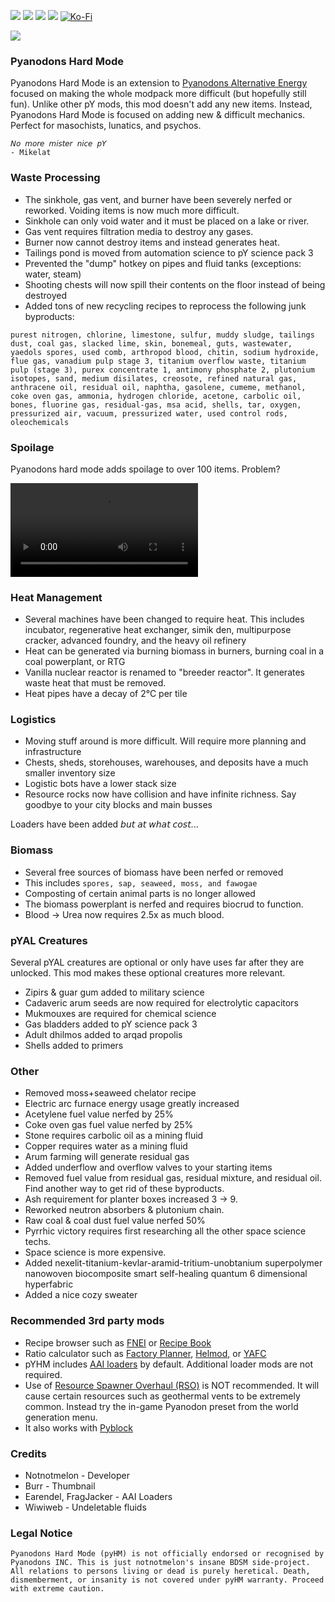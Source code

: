 [![](https://img.shields.io/badge/dynamic/json?color=orange&label=Factorio&query=downloads_count&suffix=%20downloads&url=https%3A%2F%2Fmods.factorio.com%2Fapi%2Fmods%2Fpyhardmode&style=for-the-badge)](https://mods.factorio.com/mod/pyhardmode) [![](https://img.shields.io/badge/Discord-Community-blue?style=for-the-badge)](https://discord.gg/SBHM3h5Utj) [![](https://img.shields.io/github/issues/notnotmelon/pyhardmode?label=Bug%20Reports&style=for-the-badge)](https://github.com/notnotmelon/pyhardmode/issues) [![](https://img.shields.io/github/issues-pr/notnotmelon/pyhardmode?label=Pull%20Requests&style=for-the-badge)](https://github.com/notnotmelon/pyhardmode/pulls) [![Ko-Fi](https://img.shields.io/badge/Ko--fi-support%20me-ff5e5b?logo=kofi&logoColor=white&style=for-the-badge)](https://ko-fi.com/notnotmelon)

![](https://raw.githubusercontent.com/notnotmelon/pyhardmode/fee69e05cfd8fea0464ae2189dfb286537c26cc3/banner.png)

### Pyanodons Hard Mode

Pyanodons Hard Mode is an extension to [Pyanodons Alternative Energy](https://mods.factorio.com/mod/pyalternativeenergy) focused on making the whole modpack more difficult (but hopefully still fun). Unlike other pY mods, this mod doesn't add any new items. Instead, Pyanodons Hard Mode is focused on adding new & difficult mechanics. Perfect for masochists, lunatics, and psychos.

    𝘕𝘰 𝘮𝘰𝘳𝘦 𝘮𝘪𝘴𝘵𝘦𝘳 𝘯𝘪𝘤𝘦 𝘱𝘠
    - Mikelat

### Waste Processing

- The sinkhole, gas vent, and burner have been severely nerfed or reworked. Voiding items is now much more difficult.
- Sinkhole can only void water and it must be placed on a lake or river.
- Gas vent requires filtration media to destroy any gases.
- Burner now cannot destroy items and instead generates heat.
- Tailings pond is moved from automation science to pY science pack 3
- Prevented the "dump" hotkey on pipes and fluid tanks (exceptions: water, steam)
- Shooting chests will now spill their contents on the floor instead of being destroyed
- Added tons of new recycling recipes to reprocess the following junk byproducts:

```purest nitrogen, chlorine, limestone, sulfur, muddy sludge, tailings dust, coal gas, slacked lime, skin, bonemeal, guts, wastewater, yaedols spores, used comb, arthropod blood, chitin, sodium hydroxide, flue gas, vanadium pulp stage 3, titanium overflow waste, titanium pulp (stage 3), purex concentrate 1, antimony phosphate 2, plutonium isotopes, sand, medium disilates, creosote, refined natural gas, anthracene oil, residual oil, naphtha, gasolene, cumeme, methanol, coke oven gas, ammonia, hydrogen chloride, acetone, carbolic oil, bones, fluorine gas, residual-gas, msa acid, shells, tar, oxygen, pressurized air, vacuum, pressurized water, used control rods, oleochemicals```

### Spoilage

Pyanodons hard mode adds spoilage to over 100 items. Problem?

![](https://files.catbox.moe/zzhrtl.mp4)

### Heat Management

- Several machines have been changed to require heat. This includes incubator, regenerative heat exchanger, simik den, multipurpose cracker, advanced foundry, and the heavy oil refinery
- Heat can be generated via burning biomass in burners, burning coal in a coal powerplant, or RTG
- Vanilla nuclear reactor is renamed to "breeder reactor". It generates waste heat that must be removed.
- Heat pipes have a decay of 2°C per tile

### Logistics

- Moving stuff around is more difficult. Will require more planning and infrastructure
- Chests, sheds, storehouses, warehouses, and deposits have a much smaller inventory size
- Logistic bots have a lower stack size
- Resource rocks now have collision and have infinite richness. Say goodbye to your city blocks and main busses

Loaders have been added 𝘣𝘶𝘵 𝘢𝘵 𝘸𝘩𝘢𝘵 𝘤𝘰𝘴𝘵...

### Biomass

- Several free sources of biomass have been nerfed or removed
- This includes `spores, sap, seaweed, moss, and fawogae`
- Composting of certain animal parts is no longer allowed
- The biomass powerplant is nerfed and requires biocrud to function.
- Blood -> Urea now requires 2.5x as much blood.

### pYAL Creatures

Several pYAL creatures are optional or only have uses far after they are unlocked. This mod makes these optional creatures more relevant.

- Zipirs & guar gum added to military science
- Cadaveric arum seeds are now required for electrolytic capacitors
- Mukmouxes are required for chemical science
- Gas bladders added to pY science pack 3
- Adult dhilmos added to arqad propolis
- Shells added to primers

### Other

- Removed moss+seaweed chelator recipe
- Electric arc furnace energy usage greatly increased
- Acetylene fuel value nerfed by 25%
- Coke oven gas fuel value nerfed by 25%
- Stone requires carbolic oil as a mining fluid
- Copper requires water as a mining fluid
- Arum farming will generate residual gas
- Added underflow and overflow valves to your starting items
- Removed fuel value from residual gas, residual mixture, and residual oil. Find another way to get rid of these byproducts.
- Ash requirement for planter boxes increased 3 -> 9.
- Reworked neutron absorbers & plutonium chain.
- Raw coal & coal dust fuel value nerfed 50%
- Pyrrhic victory requires first researching all the other space science techs.
- Space science is more expensive.
- Added nexelit-titanium-kevlar-aramid-tritium-unobtanium superpolymer nanowoven biocomposite smart self-healing quantum 6 dimensional hyperfabric
- Added a nice cozy sweater

### Recommended 3rd party mods
- Recipe browser such as [FNEI](https://mods.factorio.com/mod/FNEI) or [Recipe Book](https://mods.factorio.com/mod/RecipeBook)
- Ratio calculator such as [Factory Planner](https://mods.factorio.com/mod/factoryplanner), [Helmod](https://mods.factorio.com/mod/helmod), or [YAFC](https://github.com/ShadowTheAge/yafc)
- pYHM includes [AAI loaders](https://mods.factorio.com/mod/aai-loaders) by default. Additional loader mods are not required.
- Use of [Resource Spawner Overhaul (RSO)](https://mods.factorio.com/mod/rso-mod) is NOT recommended.
It will cause certain resources such as geothermal vents to be extremely common.
Instead try the in-game Pyanodon preset from the world generation menu.
- It also works with [Pyblock](https://mods.factorio.com/mod/PyBlock)

### Credits

- Notnotmelon - Developer
- Burr - Thumbnail
- Earendel, FragJacker - AAI Loaders
- Wiwiweb - Undeletable fluids

### Legal Notice

```Pyanodons Hard Mode (pyHM) is not officially endorsed or recognised by Pyanodons INC. This is just notnotmelon's insane BDSM side-project. All relations to persons living or dead is purely heretical. Death, dismemberment, or insanity is not covered under pyHM warranty. Proceed with extreme caution.```